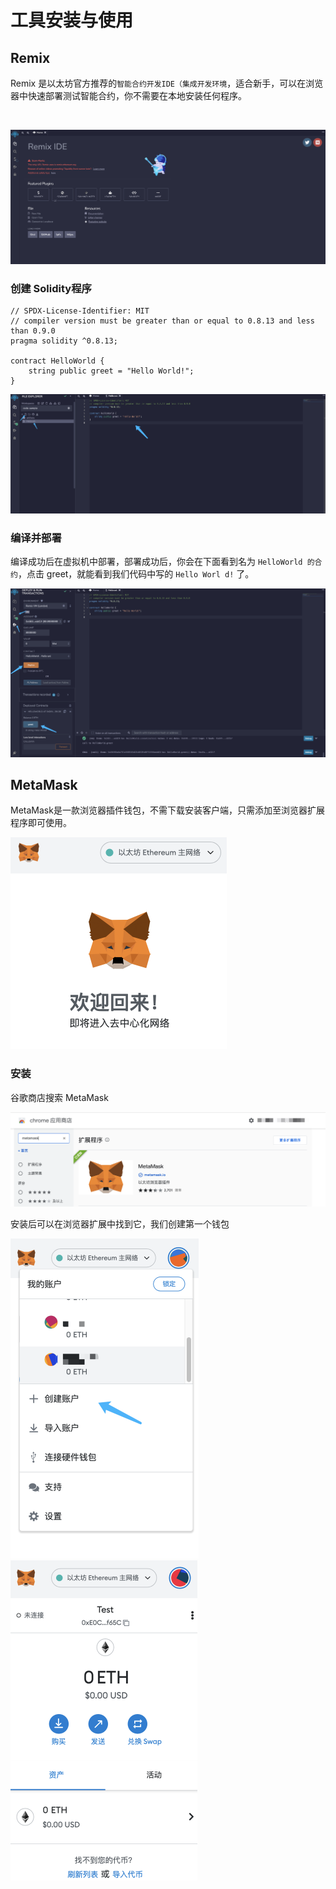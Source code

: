 # 工具安装与使用

## Remix

Remix 是以太坊官方推荐的`智能合约开发IDE（集成开发环境`，适合新手，可以在浏览器中快速部署测试智能合约，你不需要在本地安装任何程序。

<a-alert type="success" message="https://remix.ethereum.org" description="" showIcon>
</a-alert>
<br/>

![image-20220918112654787](../../../.vuepress/public/img/image-20220918112654787.png)

### 创建 Solidity程序

```Solidity
// SPDX-License-Identifier: MIT
// compiler version must be greater than or equal to 0.8.13 and less than 0.9.0
pragma solidity ^0.8.13;

contract HelloWorld {
    string public greet = "Hello World!";
}

```

![image-20220918112952693](../../../.vuepress/public/img/image-20220918112952693.png)

### 编译并部署

编译成功后在虚拟机中部署，部署成功后，你会在下面看到名为 `HelloWorld 的合约`，点击 greet，就能看到我们代码中写的 `Hello Worl d!` 了。

![image-20220918113110896](../../../.vuepress/public/img/image-20220918113110896.png)

## MetaMask

MetaMask是一款浏览器插件钱包，不需下载安装客户端，只需添加至浏览器扩展程序即可使用。

<img src="../../../.vuepress/public/img/image-20220918113457060.png" alt="image-20220918113457060" style="zoom:50%;" />

### 安装

谷歌商店搜索 MetaMask

![image-20220918113605974](../../../.vuepress/public/img/image-20220918113605974.png)

安装后可以在浏览器扩展中找到它，我们创建第一个钱包

<img src="../../../.vuepress/public/img/image-20220918113913098.png" alt="image-20220918113913098" style="zoom:50%;" />

<img src="../../../.vuepress/public/img/image-20220918113944548.png" alt="image-20220918113944548" style="zoom:50%;" />

<a-alert type="success" message="注意钱包需要创建后保存私钥并记住地址，防止钱包丢失" description="" showIcon>
</a-alert>
<br/>